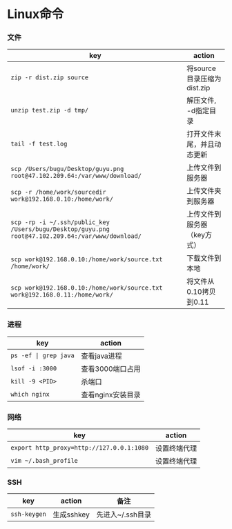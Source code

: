 # Linux命令

### 文件
key | action
-- | --
`zip -r dist.zip source` | 将source目录压缩为dist.zip
`unzip test.zip -d tmp/` | 解压文件, -d指定目录
`tail -f test.log` | 打开文件末尾，并且动态更新
`scp /Users/bugu/Desktop/guyu.png  root@47.102.209.64:/var/www/download/` | 上传文件到服务器
`scp -r /home/work/sourcedir work@192.168.0.10:/home/work/` | 上传文件夹到服务器
`scp -rp -i ~/.ssh/public_key /Users/bugu/Desktop/guyu.png root@47.102.209.64:/var/www/download/` | 上传文件到服务器（key方式）
`scp work@192.168.0.10:/home/work/source.txt /home/work/` | 下载文件到本地
`scp work@192.168.0.10:/home/work/source.txt work@192.168.0.11:/home/work/` | 将文件从0.10拷贝到0.11


### 进程
key | action
-- | --
`ps -ef \| grep java` | 查看java进程
`lsof -i :3000` | 查看3000端口占用
`kill -9 <PID>` | 杀端口
`which nginx` | 查看nginx安装目录

### 网络
key | action
-- | --
`export http_proxy=http://127.0.0.1:1080` | 设置终端代理
`vim ~/.bash_profile` | 设置终端代理

### SSH
key | action | 备注
-- | -- | --
`ssh-keygen` | 生成sshkey | 先进入~/.ssh目录
